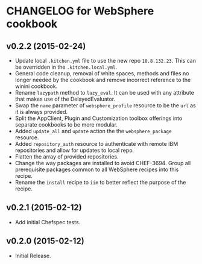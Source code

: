 
# CHANGELOG for WebSphere cookbook

v0.2.2 (2015-02-24)
-------------------

- Update local `.kitchen.yml` file to use the new repo `10.8.132.23`. This can
  be overridden in the `.kitchen.local.yml`.
- General code cleanup, removal of white spaces, methods and files no longer
  needed by the cookbook and remove incorrect reference to the winini cookbook.
- Rename `lazypath` method to `lazy_eval`. It can be used with any attribute
  that makes use of the DelayedEvaluator.
- Swap the `name` parameter of `websphere_profile` resource to be the `url` as
  it is always provided.
- Split the AppClient, Plugin and Customization toolbox offerings into separate
  cookbooks to be more modular.
- Added `update_all` and `update` action the the `websphere_package` resource.
- Added `repository_auth` resource to authenticate with remote IBM repositories
  and allow for updates to local repo.
- Flatten the array of provided repositories.
- Change the way packages are installed to avoid CHEF-3694. Group all
  prerequisite packages common to all WebSphere recipes into this recipe.
- Rename the `install` recipe to `iim` to better reflect the purpose of the
  recipe.

v0.2.1 (2015-02-12)
-------------------

- Add initial Chefspec tests.

v0.2.0 (2015-02-12)
-------------------

- Initial Release.
